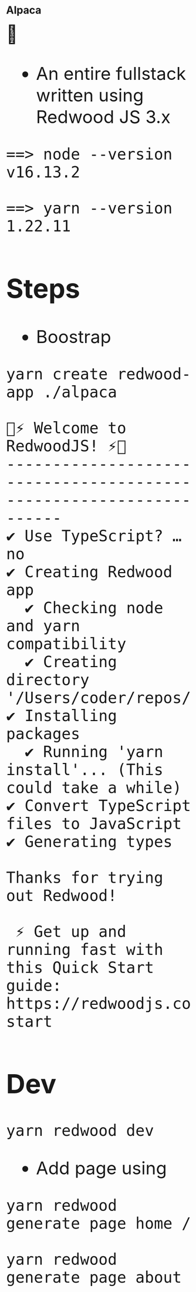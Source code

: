 # Alpaca

<font size="18">🦙<font>


* An entire fullstack written using Redwood JS 3.x


```
==> node --version
v16.13.2

==> yarn --version
1.22.11

```

## Steps

* Boostrap
```
yarn create redwood-app ./alpaca

🌲⚡️ Welcome to RedwoodJS! ⚡️🌲
------------------------------------------------------------------
✔ Use TypeScript? … no
✔ Creating Redwood app
  ✔ Checking node and yarn compatibility
  ✔ Creating directory '/Users/coder/repos/arunabhdas/githubrepos/alpaca/alpaca'
✔ Installing packages
  ✔ Running 'yarn install'... (This could take a while)
✔ Convert TypeScript files to JavaScript
✔ Generating types

Thanks for trying out Redwood!

 ⚡️ Get up and running fast with this Quick Start guide: https://redwoodjs.com/docs/quick-start
```

## Dev 

```
yarn redwood dev
```

* Add page using 
```
yarn redwood generate page home /

yarn redwood generate page about
```


